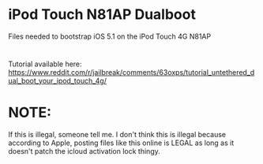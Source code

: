 # iPod Touch N81AP Dualboot
Files needed to bootstrap iOS 5.1 on the iPod Touch 4G N81AP 
# 
Tutorial available here: https://www.reddit.com/r/jailbreak/comments/63oxps/tutorial_untethered_dual_boot_your_ipod_touch_4g/

# NOTE:
If this is illegal, someone tell me. I don't think this is illegal because according to Apple, posting files like this online is LEGAL as long as it doesn't patch the icloud activation lock thingy.
